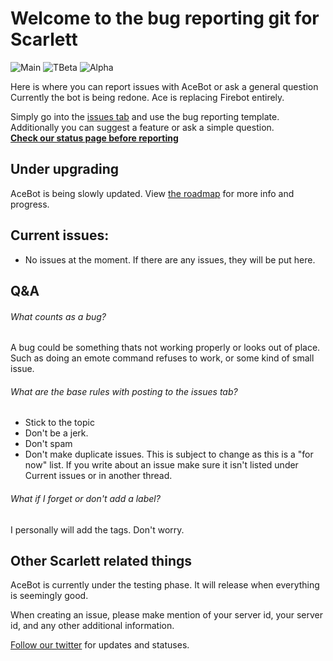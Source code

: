 
# **Welcome to the bug reporting git for Scarlett**

![Main](https://img.shields.io/badge/Version%202.0.0-blue) ![TBeta](https://img.shields.io/badge/Version%20main-2.0.0--pre1-blue) ![Alpha](https://img.shields.io/badge/Version%20Alpha-2.0.0-orange)

Here is where you can report issues with AceBot or ask a general question
Currently the bot is being redone. Ace is replacing Firebot entirely.

Simply go into the [issues tab](https://github.com/ItsJustIce02/ScarlettBugs/issues) and use the bug reporting template.  
Additionally you can suggest a feature or ask a simple question.  
[**Check our status page before reporting**](http://status.dsacebot.ga/)

## Under upgrading
AceBot is being slowly updated.
View [the roadmap](https://github.com/JustOdaya/ScarlettBugs/discussions/4) for more info and progress.

## Current issues:
- No issues at the moment.
If there are any issues, they will be put here.

## Q&A

###### What counts as a bug?
A bug could be something thats not working properly or looks out of place.
Such as doing an emote command refuses to work, or some kind of small issue.

###### What are the base rules with posting to the issues tab?
- Stick to the topic
- Don't be a jerk.
- Don't spam
- Don't make duplicate issues.
This is subject to change as this is a "for now" list.
If you write about an issue make sure it isn't listed under Current issues or in another thread.

###### What if I forget or don't add a label?
I personally will add the tags. Don't worry.


## Other Scarlett related things
AceBot is currently under the testing phase.
It will release when everything is seemingly good. 

When creating an issue, please make mention of your server id, your server id, and any other additional information.


[Follow our twitter](https://twitter.com/ScarlettDiscord) for updates and statuses.
